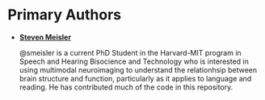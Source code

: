 Primary Authors
===============

* __[Steven Meisler](https://github.com/smeisler)__

    @smeisler is a current PhD Student in the Harvard-MIT program in Speech and Hearing Bisocience and Technology
    who is interested in using multimodal neuroimaging to understand the relationhsip between brain structure and function,
    particularly as it applies to language and reading. He has contributed much of the code in this repository.
